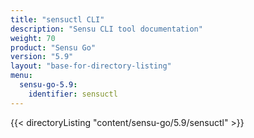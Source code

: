 ```yaml
---
title: "sensuctl CLI"
description: "Sensu CLI tool documentation"
weight: 70
product: "Sensu Go"
version: "5.9"
layout: "base-for-directory-listing"
menu:
  sensu-go-5.9:
    identifier: sensuctl
---
```


{{< directoryListing "content/sensu-go/5.9/sensuctl" >}}
